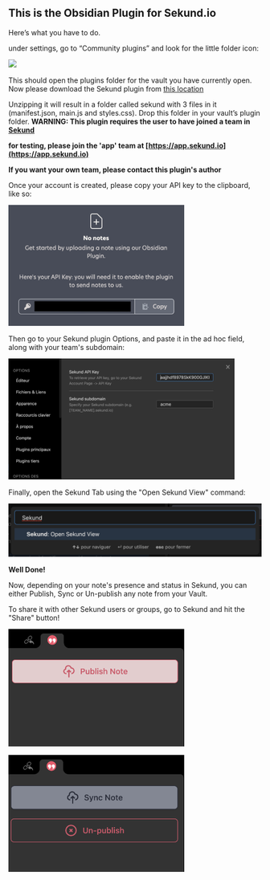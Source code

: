 ## This is the Obsidian Plugin for Sekund.io

Here’s what you have to do.

under settings, go to “Community plugins” and look for the little folder icon:

<img src="https://user-images.githubusercontent.com/41804/137319359-bddfd19b-351a-4799-b1dd-8636ba82db83.png"
     style="width: 350px"/>

This should open the plugins folder for the vault you have currently open.
Now please download the Sekund plugin from [this location](https://sekund.s3.amazonaws.com/sekund-react.zip)

Unzipping it will result in a folder called sekund with 3 files in it (manifest.json, main.js and styles.css). Drop this folder in your vault’s plugin folder.
**WARNING: This plugin requires the user to have joined a team in [Sekund](https://www.sekund.io)**

**for testing, please join the 'app' team at [https://app.sekund.io](https://app.sekund.io)**

**If you want your own team, please contact this plugin's author**

Once your account is created, please copy your API key to the clipboard, like so:

<img src="screenshots/APIkey.png"
     style="width: 350px" />

Then go to your Sekund plugin Options, and paste it in the ad hoc field, along with your team's subdomain:

<img src="screenshots/sekundprefs-1.0.1.png"
     style="width:  450px" />

Finally, open the Sekund Tab using the "Open Sekund View" command:

<img src="screenshots/command.png"
     style="width:  550px" />

<strong>Well Done!</strong>

Now, depending on your note's presence and status in Sekund, you can either Publish, Sync or Un-publish any note from your Vault.

To share it with other Sekund users or groups, go to Sekund and hit the "Share" button!

<img src="screenshots/publish.png"
     style="width:  350px" />

<img src="screenshots/sync.png"
     style="width:  350px;" />
